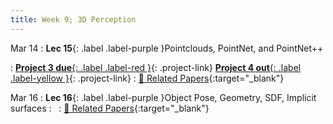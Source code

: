 ```yaml
---
title: Week 9; 3D Perception
---
```

  
Mar 14
: **Lec 15**{: .label .label-purple }Pointclouds, PointNet, and PointNet++
  
: [**Project 3 due**{: .label .label-red }](/projects/#project-3){: .project-link} [**Project 4 out**{: .label .label-yellow }](/projects/#project-4){: .project-link}
  : [📃 Related Papers](/papers/#pointcloud-processing){:target="_blank"}


Mar 16
: **Lec 16**{: .label .label-purple }Object Pose, Geometry, SDF, Implicit surfaces
: &nbsp;
  : [📃 Related Papers](/papers/#object-pose-geometry-sdf-implicit-surfaces){:target="_blank"}  
   <!-- : [3.1](#), [2.2](#), [2.3](#) -->

<!-- Feb 24
: **Dis 8**{: .label .label-blue }[Paper discussion: 3D Perception](#) -->

